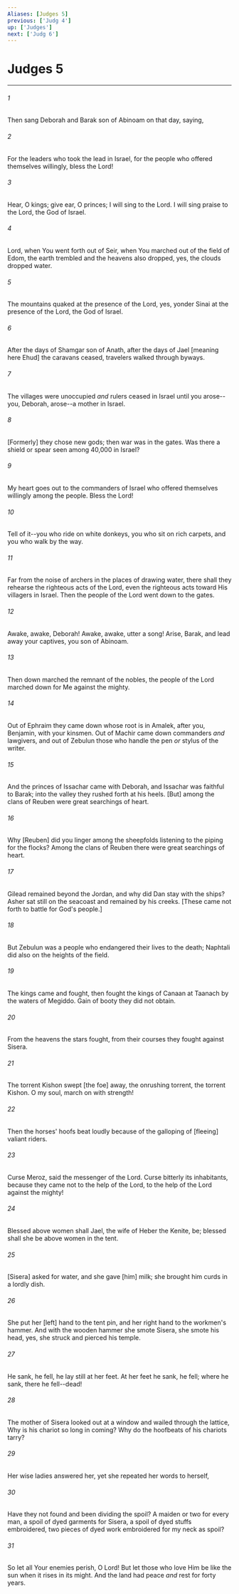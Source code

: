 ```yaml
---
Aliases: [Judges 5]
previous: ['Judg 4']
up: ['Judges']
next: ['Judg 6']
---
```

# Judges 5

***














###### 1 






Then sang Deborah and Barak son of Abinoam on that day, saying, 













###### 2 






For the leaders who took the lead in Israel, for the people who offered themselves willingly, bless the Lord! 













###### 3 






Hear, O kings; give ear, O princes; I will sing to the Lord. I will sing praise to the Lord, the God of Israel. 













###### 4 






Lord, when You went forth out of Seir, when You marched out of the field of Edom, the earth trembled and the heavens also dropped, yes, the clouds dropped water. 













###### 5 






The mountains quaked at the presence of the Lord, yes, yonder Sinai at the presence of the Lord, the God of Israel. 













###### 6 






After the days of Shamgar son of Anath, after the days of Jael [meaning here Ehud] the caravans ceased, travelers walked through byways. 













###### 7 






The villages were unoccupied _and_ rulers ceased in Israel until you arose--you, Deborah, arose--a mother in Israel. 













###### 8 






[Formerly] they chose new gods; then war was in the gates. Was there a shield or spear seen among 40,000 in Israel? 













###### 9 






My heart goes out to the commanders of Israel who offered themselves willingly among the people. Bless the Lord! 













###### 10 






Tell of it--you who ride on white donkeys, you who sit on rich carpets, and you who walk by the way. 













###### 11 






Far from the noise of archers in the places of drawing water, there shall they rehearse the righteous acts of the Lord, even the righteous acts toward His villagers in Israel. Then the people of the Lord went down to the gates. 













###### 12 






Awake, awake, Deborah! Awake, awake, utter a song! Arise, Barak, and lead away your captives, you son of Abinoam. 













###### 13 






Then down marched the remnant of the nobles, the people of the Lord marched down for Me against the mighty. 













###### 14 






Out of Ephraim they came down whose root is in Amalek, after you, Benjamin, with your kinsmen. Out of Machir came down commanders _and_ lawgivers, and out of Zebulun those who handle the pen _or_ stylus of the writer. 













###### 15 






And the princes of Issachar came with Deborah, and Issachar was faithful to Barak; into the valley they rushed forth at his heels. [But] among the clans of Reuben were great searchings of heart. 













###### 16 






Why [Reuben] did you linger among the sheepfolds listening to the piping for the flocks? Among the clans of Reuben there were great searchings of heart. 













###### 17 






Gilead remained beyond the Jordan, and why did Dan stay with the ships? Asher sat still on the seacoast and remained by his creeks. [These came not forth to battle for God's people.] 













###### 18 






But Zebulun was a people who endangered their lives to the death; Naphtali did also on the heights of the field. 













###### 19 






The kings came and fought, then fought the kings of Canaan at Taanach by the waters of Megiddo. Gain of booty they did not obtain. 













###### 20 






From the heavens the stars fought, from their courses they fought against Sisera. 













###### 21 






The torrent Kishon swept [the foe] away, the onrushing torrent, the torrent Kishon. O my soul, march on with strength! 













###### 22 






Then the horses' hoofs beat loudly because of the galloping of [fleeing] valiant riders. 













###### 23 






Curse Meroz, said the messenger of the Lord. Curse bitterly its inhabitants, because they came not to the help of the Lord, to the help of the Lord against the mighty! 













###### 24 






Blessed above women shall Jael, the wife of Heber the Kenite, be; blessed shall she be above women in the tent. 













###### 25 






[Sisera] asked for water, and she gave [him] milk; she brought him curds in a lordly dish. 













###### 26 






She put her [left] hand to the tent pin, and her right hand to the workmen's hammer. And with the wooden hammer she smote Sisera, she smote his head, yes, she struck and pierced his temple. 













###### 27 






He sank, he fell, he lay still at her feet. At her feet he sank, he fell; where he sank, there he fell--dead! 













###### 28 






The mother of Sisera looked out at a window and wailed through the lattice, Why is his chariot so long in coming? Why do the hoofbeats of his chariots tarry? 













###### 29 






Her wise ladies answered her, yet she repeated her words to herself, 













###### 30 






Have they not found and been dividing the spoil? A maiden or two for every man, a spoil of dyed garments for Sisera, a spoil of dyed stuffs embroidered, two pieces of dyed work embroidered for my neck as spoil? 













###### 31 






So let all Your enemies perish, O Lord! But let those who love Him be like the sun when it rises in its might. And the land had peace _and_ rest for forty years.
